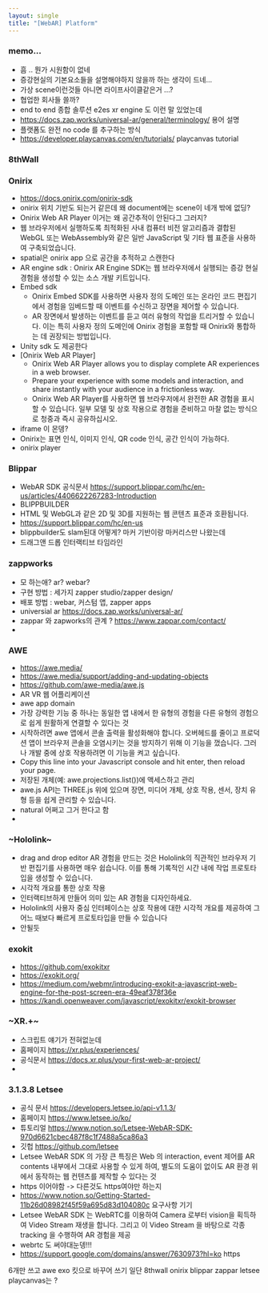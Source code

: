 ```yaml
---
layout: single
title: "[WebAR] Platform"
---
```

### memo... 
- 흠 .. 뭔가 시원함이 없네
- 증강현실의 기본요소들을 설명해야하지 않을까 하는 생각이 드네... 
- 가상 scene이런것들 아니면 라이프사이클같은거 ...?  
- 협업한 회사들 쓸까?
- end to end 종합 솔루션 e2es xr engine 도 이런 말 있었는데 
- https://docs.zap.works/universal-ar/general/terminology/ 용어 설명 
- 플랫폼도 완전 no code 를 추구하는 방식
- https://developer.playcanvas.com/en/tutorials/ playcanvas tutorial
### 8thWall

### Onirix
- https://docs.onirix.com/onirix-sdk
- onirix 위치 기반도 되는거 같은데 왜 document에는 scene이 네개 밖에 없딩?
- Onirix Web AR Player 이거는 왜 공간추적이 안된다그 그러지? 
- 웹 브라우저에서 실행하도록 최적화된 사내 컴퓨터 비전 알고리즘과 결합된 WebGL 또는 WebAssembly와 같은 일반 JavaScript 및 기타 웹 표준을 사용하여 구축되었습니다.
- spatial은 onirix app 으로 공간을 추적하고 스캔한다 
- AR engine sdk : Onirix AR Engine SDK는 웹 브라우저에서 실행되는 증강 현실 경험을 생성할 수 있는 소스 개발 키트입니다.
- Embed sdk  
  * Onirix Embed SDK를 사용하면 사용자 정의 도메인 또는 온라인 코드 편집기에서 경험을 임베드할 때 이벤트를 수신하고 장면을 제어할 수 있습니다.  
  * AR 장면에서 발생하는 이벤트를 듣고 여러 유형의 작업을 트리거할 수 있습니다. 이는 특히 사용자 정의 도메인에 Onirix 경험을 포함할 때 Onirix와 통합하는 데 권장되는 방법입니다.   
- Unity sdk 도 제공한다
- [Onirix Web AR Player]
   * Onirix Web AR Player allows you to display complete AR experiences in a web browser.  
   * Prepare your experience with some models and interaction, and share instantly with your audience in a frictionless way.  
   * Onirix Web AR Player를 사용하면 웹 브라우저에서 완전한 AR 경험을 표시할 수 있습니다. 일부 모델 및 상호 작용으로 경험을 준비하고 마찰 없는 방식으로 청중과 즉시 공유하십시오.
- iframe 이 몬뎅?
-  Onirix는 표면 인식, 이미지 인식, QR code 인식, 공간 인식이 가능하다. 
-  onirix player

### Blippar
- WebAR SDK 공식문서 https://support.blippar.com/hc/en-us/articles/4406622267283-Introduction
- BLIPPBUILDER
- HTML 및 WebGL과 같은 2D 및 3D를 지원하는 웹 콘텐츠 표준과 호환됩니다.
- https://support.blippar.com/hc/en-us
- blippbuilder도 slam된대 어떻게? 마커 기반이랑 마커리스만 나왔는데 
- 드래그앤 드롭 인터랙티브 타임라인
### zappworks
- 모 하는애? ar? webar?
- 구현 방법 : 세가지 zapper studio/zapper design/ 
- 배포 방법 : webar, 커스텀 앱, zapper apps
- universial ar https://docs.zap.works/universal-ar/
- zappar 와 zapworks의 관계 ? https://www.zappar.com/contact/
- 
### AWE
- https://awe.media/
- https://awe.media/support/adding-and-updating-objects
- https://github.com/awe-media/awe.js
- AR VR 웹 어플리케이션 
- awe app domain
- 가장 강력한 기능 중 하나는 동일한 앱 내에서 한 유형의 경험을 다른 유형의 경험으로 쉽게 원활하게 연결할 수 있다는 것
- 시작하려면 awe 앱에서 콘솔 출력을 활성화해야 합니다. 오버헤드를 줄이고 프로덕션 앱이 브라우저 콘솔을 오염시키는 것을 방지하기 위해 이 기능을 껐습니다. 그러나 개발 중에 상호 작용하려면 이 기능을 켜고 싶습니다.
- Copy this line into your Javascript console and hit enter, then reload your page.
- 저장된 개체(예: awe.projections.list())에 액세스하고 관리
- awe.js API는 THREE.js 위에 있으며 장면, 미디어 개체, 상호 작용, 센서, 장치 유형 등을 쉽게 관리할 수 있습니다.
- natural 어쩌고 그거 한다고 함
- 
### ~Hololink~
- drag and drop editor AR 경험을 만드는 것은 Hololink의 직관적인 브라우저 기반 편집기를 사용하면 매우 쉽습니다. 이를 통해 기록적인 시간 내에 작업 프로토타입을 생성할 수 있습니다.
- 시각적 개요를 통한 상호 작용
- 인터랙티브하게 만들어 의미 있는 AR 경험을 디자인하세요. 
- Hololink의 사용자 중심 인터페이스는 상호 작용에 대한 시각적 개요를 제공하여 그 어느 때보다 빠르게 프로토타입을 만들 수 있습니다
- 안될듯

### exokit
- https://github.com/exokitxr
- https://exokit.org/
- https://medium.com/webmr/introducing-exokit-a-javascript-web-engine-for-the-post-screen-era-49eaf378f36e
- https://kandi.openweaver.com/javascript/exokitxr/exokit-browser

### ~XR.+~
- 스크립트 얘기가 전혀없눈데
- 홈페이지 https://xr.plus/experiences/
- 공식문서 https://docs.xr.plus/your-first-web-ar-project/
- 
### 3.1.3.8 Letsee 
- 공식 문서 https://developers.letsee.io/api-v1.1.3/
- 홈페이지 https://www.letsee.io/ko/
- 튜토리얼 https://www.notion.so/Letsee-WebAR-SDK-970d6621cbec487f8c1f7488a5ca86a3
- 깃헙 https://github.com/letsee
- Letsee WebAR SDK 의 가장 큰 특징은 Web 의 interaction, event 제어를 AR contents 내부에서 그대로 사용할 수 있게 하여, 별도의 도움이 없이도 AR 환경 위에서 동작하는 웹 컨텐츠를 제작할 수 있다는 것 
- https 이어야함 -> 다른것도 https여야만 하는지 
- https://www.notion.so/Getting-Started-11b26d08982f45f59a695d83d104080c 요구사항 기기
- Letsee WebAR SDK 는 WebRTC를 이용하여 Camera 로부터 vision을 획득하여 Video Stream 재생을 합니다. 그리고 이 Video Stream 을 바탕으로 각종 tracking 을 수행하여 AR 경험을 제공
- webrtc 도 써야대눈뎅!!!
- https://support.google.com/domains/answer/7630973?hl=ko https 

6개만 쓰고 awe exo 킷으로 바꾸어 쓰기
일단 8thwall onirix blippar zappar letsee
playcanvas는 ?
